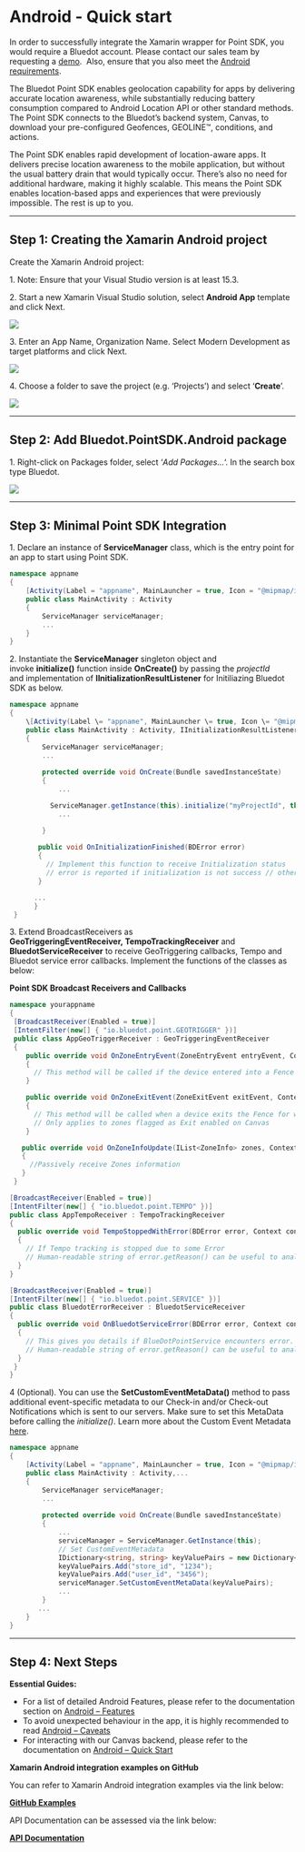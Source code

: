Android -  Quick start
===================================

In order to successfully integrate the Xamarin wrapper for Point SDK, you would require a Bluedot account. Please contact our sales team by requesting a [demo](https://bluedot.io/contact-us/).  Also, ensure that you also meet the [Android requirements](../../Point%20SDK/Android/Quick%20Start.md).

The Bluedot Point SDK enables geolocation capability for apps by delivering accurate location awareness, while substantially reducing battery consumption compared to Android Location API or other standard methods. The Point SDK connects to the Bluedot’s backend system, Canvas, to download your pre-configured Geofences, GEOLINE™, conditions, and actions.

The Point SDK enables rapid development of location-aware apps. It delivers precise location awareness to the mobile application, but without the usual battery drain that would typically occur. There’s also no need for additional hardware, making it highly scalable. This means the Point SDK enables location-based apps and experiences that were previously impossible. The rest is up to you.

* * *

Step 1: Creating the Xamarin Android project
--------------------------------------------

Create the Xamarin Android project:

1\. Note: Ensure that your Visual Studio version is at least 15.3.

2\. Start a new Xamarin Visual Studio solution, select **Android App** template and click Next.

![](http://bluedot.lionwood.software/wp-content/uploads/2018/01/Create_New_Android_App_Solution.png)

3. Enter an App Name, Organization Name. Select Modern Development as target platforms and click Next.

![](http://bluedot.lionwood.software/wp-content/uploads/2018/01/Configure_Android_App.png)

4. Choose a folder to save the project (e.g. ‘Projects’) and select ‘**Create**’.

![](http://bluedot.lionwood.software/wp-content/uploads/2018/01/Configure_Android_App_Location.png)

* * *

Step 2: Add Bluedot.PointSDK.Android package
--------------------------------------------

1\. Right-click on Packages folder, select ‘_Add Packages…_‘. In the search box type Bluedot.

![](https://docs.bluedot.io/wp-content/uploads/2021/02/Screen-Shot-2021-02-04-at-2.21.38-pm-300x197.png)

* * *

Step 3: Minimal Point SDK Integration
-------------------------------------

1. Declare an instance of **ServiceManager** class, which is the entry point for an app to start using Point SDK.
```csharp
namespace appname
{
    [Activity(Label = "appname", MainLauncher = true, Icon = "@mipmap/icon")]
    public class MainActivity : Activity
    {
        ServiceManager serviceManager;
        ...
    }
}
```

2\. Instantiate the **ServiceManager** singleton object and invoke **initialize()** function inside **OnCreate()** by passing the _projectId_ and implementation of **IInitializationResultListener** for Initiliazing Bluedot SDK as below.

```csharp
namespace appname
{
    \[Activity(Label \= "appname", MainLauncher \= true, Icon \= "@mipmap/icon")\]
    public class MainActivity : Activity, IInitializationResultListener
    {
        ServiceManager serviceManager;
        ...
 
        protected override void OnCreate(Bundle savedInstanceState)
        {
            ...

          ServiceManager.getInstance(this).initialize("myProjectId", this);
            ...

        } 
       
       public void OnInitializationFinished(BDError error)
       {
         // Implement this function to receive Initialization status
         // error is reported if initialization is not success // otherwise error is null
       }

      ... 
      }
 }
 ```

3\. Extend BroadcastReceivers as **GeoTriggeringEventReceiver, TempoTrackingReceiver** and **BluedotServiceReceiver** to receive GeoTriggering callbacks, Tempo and Bluedot service error callbacks. Implement the functions of the classes as below:

**Point SDK Broadcast Receivers and Callbacks**
```csharp
namespace yourappname
{
 [BroadcastReceiver(Enabled = true)]
 [IntentFilter(new[] { "io.bluedot.point.GEOTRIGGER" })]
 public class AppGeoTriggerReceiver : GeoTriggeringEventReceiver
 {
    public override void OnZoneEntryEvent(ZoneEntryEvent entryEvent, Context context)
    {
      // This method will be called if the device entered into a Fence 
    }

    public override void OnZoneExitEvent(ZoneExitEvent exitEvent, Context context)
    {
      // This method will be called when a device exits the Fence for which OnZoneEntryEvent was reported.
      // Only applies to zones flagged as Exit enabled on Canvas
    }

   public override void OnZoneInfoUpdate(IList<ZoneInfo> zones, Context context)
   {
     //Passively receive Zones information 
   }
 }

[BroadcastReceiver(Enabled = true)]
[IntentFilter(new[] { "io.bluedot.point.TEMPO" })]
public class AppTempoReceiver : TempoTrackingReceiver
{
  public override void TempoStoppedWithError(BDError error, Context context)
  {
    // If Tempo tracking is stopped due to some Error
    // Human-readable string of error.getReason() can be useful to analyse the cause of the error. 
  }
}

[BroadcastReceiver(Enabled = true)]
[IntentFilter(new[] { "io.bluedot.point.SERVICE" })]
public class BluedotErrorReceiver : BluedotServiceReceiver
{
  public override void OnBluedotServiceError(BDError error, Context context)
  {
    // This gives you details if BlueDotPointService encounters error. 
    // Human-readable string of error.getReason() can be useful to analyse the cause of the error. 
  }
 }
}
```

4 (Optional). You can use the **SetCustomEventMetaData()** method to pass additional event-specific metadata to our Check-in and/or Check-out Notifications which is sent to our servers. Make sure to set this MetaData before calling the _initialize()_. Learn more about the Custom Event Metadata [here](https://docs.bluedot.io/custom-event-metadata/).

```csharp
namespace appname
{
    [Activity(Label = "appname", MainLauncher = true, Icon = "@mipmap/icon")]
    public class MainActivity : Activity,...
    {
        ServiceManager serviceManager;
        ... 
      
        protected override void OnCreate(Bundle savedInstanceState)
        {
            ...
            serviceManager = ServiceManager.GetInstance(this);
            // Set CustomEventMetadata 
            IDictionary<string, string> keyValuePairs = new Dictionary<string, string>(); 
            keyValuePairs.Add("store_id", "1234"); 
            keyValuePairs.Add("user_id", "3456"); 
            serviceManager.SetCustomEventMetaData(keyValuePairs); 
            ...
        } 
       ...
    }
}
```

* * *

Step 4: Next Steps
------------------

**Essential Guides:**

*   For a list of detailed Android Features, please refer to the documentation section on [Android – Features](../../Point%20SDK/Android/Features/Enable%20or%20disable%20zones.md)
*   To avoid unexpected behaviour in the app, it is highly recommended to read [Android – Caveats](../../Point%20SDK/Android/Caveats.md)
*   For interacting with our Canvas backend, please refer to the documentation on [Android – Quick Start](../../Point%20SDK/Android/Quick%20Start.md)

**Xamarin Android integration examples on GitHub** 

You can refer to Xamarin Android integration examples via the link below:

**[GitHub Examples](https://github.com/Bluedot-Innovation/PointSDK-Xamarin-minimal-app-Android "GitHub Examples")**

API Documentation can be assessed via the link below:

**[API Documentation](https://android-docs.bluedot.io/-bluedot-s-d-k/index.html "API Documentation")**